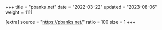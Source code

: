 +++
title = "pbanks.net"
date = "2022-03-22"
updated = "2023-08-06"
weight = 1111

[extra]
source = "https://pbanks.net/"
ratio = 100
size = 1
+++
